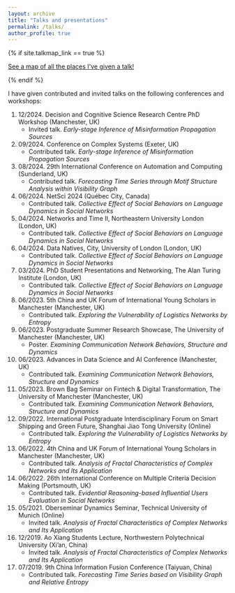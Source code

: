 ```yaml
---
layout: archive
title: "Talks and presentations"
permalink: /talks/
author_profile: true
---
```


{% if site.talkmap_link == true %}

<p style="text-decoration:underline;"><a href="/talkmap.html">See a map of all the places I've given a talk!</a></p>

{% endif %}

I have given contributed and invited talks on the following conferences and workshops:
1. 12/2024. Decision and Cognitive Science Research Centre PhD Workshop (Manchester, UK)<br>
   * Invited talk. *Early-stage Inference of Misinformation Propagation Sources*
2. 09/2024. Conference on Complex Systems (Exeter, UK)<br>
    * Contributed talk. *Early-stage Inference of Misinformation Propagation Sources*
3. 08/2024. 29th International Conference on Automation and Computing (Sunderland, UK)<br>
    * Contributed talk. *Forecasting Time Series through Motif Structure Analysis within Visibility Graph*
4. 06/2024. NetSci 2024 (Québec City, Canada)<br>
    * Contributed talk. *Collective Effect of Social Behaviors on Language Dynamics in Social Networks*
5. 04/2024. Networks and Time II, Northeastern University London (London, UK)<br>
    * Contributed talk. *Collective Effect of Social Behaviors on Language Dynamics in Social Networks*
6. 04/2024. Data Natives, City, University of London (London, UK)<br>
    * Contributed talk. *Collective Effect of Social Behaviors on Language Dynamics in Social Networks*
7. 03/2024. PhD Student Presentations and Networking, The Alan Turing Institute (London, UK)<br>
    * Contributed talk. *Collective Effect of Social Behaviors on Language Dynamics in Social Networks*
8. 06/2023. 5th China and UK Forum of International Young Scholars in Manchester (Manchester, UK)<br>
    * Contributed talk. *Exploring the Vulnerability of Logistics Networks by Entropy*
9.  06/2023. Postgraduate Summer Research Showcase, The University of Manchester (Manchester, UK)<br>
    * Poster. *Examining Communication Network Behaviors, Structure and Dynamics*
10. 06/2023. Advances in Data Science and AI Conference (Manchester, UK)<br>
    * Contributed talk. *Examining Communication Network Behaviors, Structure and Dynamics*
11. 05/2023. Brown Bag Seminar on Fintech & Digital Transformation, The University of Manchester (Manchester, UK)<br>
    * Contributed talk. *Examining Communication Network Behaviors, Structure and Dynamics*
12. 09/2022. International Postgraduate Interdisciplinary Forum on Smart Shipping and Green Future, Shanghai Jiao Tong University (Online)<br>
    * Contributed talk. *Exploring the Vulnerability of Logistics Networks by Entropy*
13. 06/2022. 4th China and UK Forum of International Young Scholars in Manchester (Manchester, UK)<br>
    * Contributed talk. *Analysis of Fractal Characteristics of Complex Networks and Its Application*
14. 06/2022. 26th International Conference on Multiple Criteria Decision Making (Portsmouth, UK)<br>
    * Contributed talk. *Evidential Reasoning-based Influential Users Evaluation in Social Networks*
15. 05/2021. Oberseminar Dynamics Seminar, Technical University of Munich (Online)<br>
    * Invited talk. *Analysis of Fractal Characteristics of Complex Networks and Its Application*
16. 12/2019. Ao Xiang Students Lecture, Northwestern Polytechnical University (Xi’an, China)<br>
    * Invited talk. *Analysis of Fractal Characteristics of Complex Networks and Its Application*
17. 07/2019. 9th China Information Fusion Conference (Taiyuan, China)<br>
    * Contributed talk. *Forecasting Time Series based on Visibility Graph and Relative Entropy*